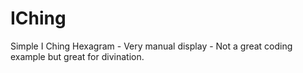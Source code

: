 # IChing
Simple I Ching Hexagram - Very manual display - Not a great coding example but great for divination. 
